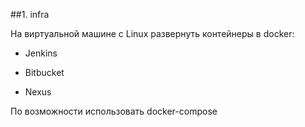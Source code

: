 ##1. infra

На виртуальной машине с Linux развернуть контейнеры в docker:

- Jenkins

- Bitbucket

- Nexus

По возможности использовать docker-compose
